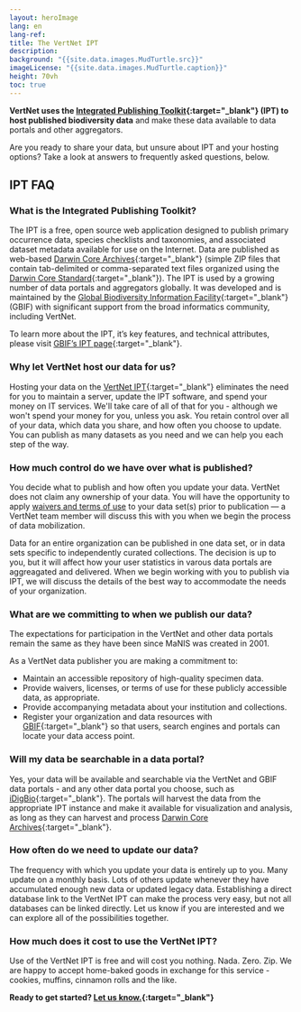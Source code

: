 ```yaml
---
layout: heroImage
lang: en
lang-ref: 
title: The VertNet IPT
description: 
background: "{{site.data.images.MudTurtle.src}}"
imageLicense: "{{site.data.images.MudTurtle.caption}}"
height: 70vh
toc: true
---
```


**VertNet uses the [Integrated Publishing Toolkit](https://www.gbif.org/ipt){:target="_blank"} (IPT) to host published biodiversity data** and make these data available to data portals and other aggregators.

Are you ready to share your data, but unsure about IPT and your hosting options? Take a look at answers to frequently asked questions, below.

## IPT FAQ

### What is the Integrated Publishing Toolkit?

The IPT is a free, open source web application designed to publish primary occurrence data, species checklists and taxonomies, and associated dataset metadata available for use on the Internet. Data are published as web-based [Darwin Core Archives](https://dwc.tdwg.org/text/){:target="_blank"} (simple ZIP files that contain tab-delimited or comma-separated text files organized using the [Darwin Core Standard](http://rs.tdwg.org/dwc.htm){:target="_blank"}). The IPT is used by a growing number of data portals and aggregators globally. It was developed and is maintained by the [Global Biodiversity Information Facility](https://www.gbif.org/){:target="_blank"} (GBIF) with significant support from the broad informatics community, including VertNet.

To learn more about the IPT, it’s key features, and technical attributes, please visit [GBIF’s IPT page](https://www.gbif.org/ipt){:target="_blank"}.

### Why let VertNet host our data for us?

Hosting your data on the [VertNet IPT](http://ipt.vertnet.org/){:target="_blank"} eliminates the need for you to maintain a server, update the IPT software, and spend your money on IT services. We'll take care of all of that for you - although we won't spend your money for you, unless you ask. You retain control over all of your data, which data you share, and how often you choose to update. You can publish as many datasets as you need and we can help you each step of the way.

### How much control do we have over what is published?

You decide what to publish and how often you update your data. VertNet does not claim any ownership of your data. You will have the opportunity to apply [waivers and terms of use](/resources/datalicensingguide.html) to your data set(s) prior to publication — a VertNet team member will discuss this with you when we begin the process of data mobilization.

Data for an entire organization can be published in one data set, or in data sets specific to independently curated collections. The decision is up to you, but it will affect how your user statistics in varous data portals are aggreagated and delivered. When we begin working with you to publish via IPT, we will discuss the details of the best way to accommodate the needs of your organization.

### What are we committing to when we publish our data?

The expectations for participation in the VertNet and other data portals remain the same as they have been since MaNIS was created in 2001.

As a VertNet data publisher you are making a commitment to:
  - Maintain an accessible repository of high-quality specimen data.
  - Provide waivers, licenses, or terms of use for these publicly accessible data, as appropriate.
  - Provide accompanying metadata about your institution and collections.
  - Register your organization and data resources with [GBIF](https://scientific-collections.gbif.org/){:target="_blank"} so that users, search engines and portals can locate your data access point.

### Will my data be searchable in a data portal?

Yes, your data will be available and searchable via the VertNet and GBIF data portals - and any other data portal you choose, such as [iDigBio](https://www.idigbio.org/portal/search){:target="_blank"}. The portals will harvest the data from the appropriate IPT instance and make it available for visualization and analysis, as long as they can harvest and process [Darwin Core Archives](https://dwc.tdwg.org/text/){:target="_blank"}.

### How often do we need to update our data?

The frequency with which you update your data is entirely up to you. Many update on a monthly basis. Lots of others update whenever they have accumulated enough new data or updated legacy data. Establishing a direct database link to the VertNet IPT can make the process very easy, but not all databases can be linked directly. Let us know if you are interested and we can explore all of the possibilities together.

### How much does it cost to use the VertNet IPT?

Use of the VertNet IPT is free and will cost you nothing. Nada. Zero. Zip. We are happy to accept home-baked goods in exchange for this service - cookies, muffins, cinnamon rolls and the like.

**Ready to get started? [Let us know.](https://forms.gle/yCXVSCH8Y3HAMerR7){:target="_blank"}**
